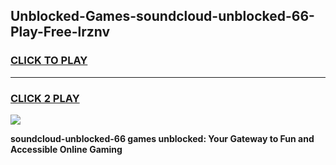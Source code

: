 
## Unblocked-Games-soundcloud-unblocked-66-Play-Free-lrznv
<h3>
<a href="https://premium76.site?title=soundcloud-unblocked-66&ref=21A">CLICK TO PLAY</a></h3>
<hr>

<h3>
<a href="https://premium76.site?title=soundcloud-unblocked-66&ref=21A">CLICK 2 PLAY</a>
  
</h3>

<a href="https://premium76.site?title=soundcloud-unblocked-66&ref=21A"><img src="https://clearcache.store/games.png"></a>


**soundcloud-unblocked-66 games unblocked: Your Gateway to Fun and Accessible Online Gaming**
